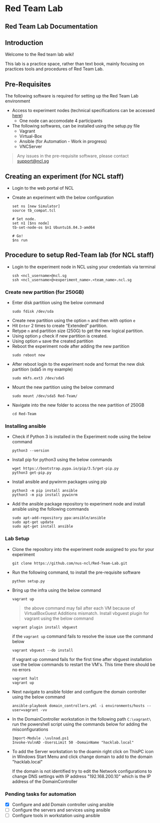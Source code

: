 # Red Team Lab

## Red Team Lab Documentation
## Introduction
Welcome to the Red team lab wiki!

This lab is a practice space, rather than text book, mainly focusing on practices tools and procedures of Red Team Lab.


## Pre-Requisites
The following software  is required for setting up the Red Team Lab environment 
* Access to experiment nodes (technical specifications can be accessed [here](https://ncl.sg/testbedInformation))
    * One node can accomodate 4 participants 
* The following softwares, can be installed using the setup.py file
    * Vagrant
    * Virtual-Box
    * Ansible (for Automation - Work in progress)
    * VNCServer

> Any issues in the pre-requisite software, please contact support@ncl.sg

## Creating an experiment (for NCL staff)
* Login to the web portal of NCL

* Create an experiment with the below configuration
  ```
  set ns [new Simulator]
  source tb_compat.tcl

  # Set node.
  set n1 [$ns node]
  tb-set-node-os $n1 Ubuntu16.04.3-amd64

  # Go!
  $ns run
  ```

## Procedure to setup Red-Team lab (for NCL staff)
* Login to the experiment node in NCL using your credentials via terminal
  ```
  ssh <ncl_username>@ncl.sg
  ssh <ncl_username>@<experiment_name>.<team_name>.ncl.sg
  ```
### Create new partition (for 250GB)
* Enter disk partition using the below command 
  ```
  sudo fdisk /dev/sda
  ```
* Create new partition using the option `n` and then with option `e`  
* Hit `Enter` 2 times to create “Extended” partition. 
* Retype `n` and partition size (250G) to get the new logical partition.
* Using option `p` check if new partition is created. 
* Using option `w` save the created partition  
* Reboot the experiment node after adding the new partition
  ```
  sudo reboot now 
  ```
* After reboot login to the experiment node and format the new disk partition (sda5 in my example)
  ```
  sudo mkfs.ext3 /dev/sda5
  ```
* Mount the new partition using the below command 
  ```
  sudo mount /dev/sda5 Red-Team/
  ```
* Navigate into the new folder to access the new partition of 250GB
  ```
  cd Red-Team
  ```
### Installing ansible 
* Check if Python 3 is installed in the Experiment node using the below command
    ```
    python3 --version
    ```
* Install pip for python3 using the below commands 
    ```
    wget https://bootstrap.pypa.io/pip/3.5/get-pip.py
    python3 get-pip.py
    ```
* Install ansible and pywinrm packages using pip
    ```
    python3 -m pip install ansible
    python3 -m pip install pywinrm
    ``` 
* Add the ansible package repository to experiment node and install ansible using the following commands
   ```
   sudo apt-add-repository ppa:ansible/ansible
   sudo apt-get update
   sudo apt-get install ansible
   ```
   
### Lab Setup
* Clone the repository into the experiment node assigned to you for your experiment 
  ```
  git clone https://github.com/nus-ncl/Red-Team-Lab.git
  ```
* Run the following command, to install the pre-requisite software 
  ```
  python setup.py
  ```
* Bring up the infra using the below command
  ```
  vagrant up
  ```
  > the above command may fail after each VM because of VirtualBoxGuest Additions mismatch. Install vbguest plugin for vagrant using the below command
  ```
  vagrant plugin install vbguest
  ```
  if the `vagrant up` command fails to resolve the issue use the command below 
  ```
  vagrant vbguest --do install
  ```

  If vagrant up command fails for the first time after vbguest installation use the below commands to restart the VM's. This time there should be no errors
  ```
  vagrant halt
  vagrant up
  ```
* Next navigate to ansible folder and configure the domain controller using the below command
  ```
  ansible-playbook domain_controllers.yml -i environments/hosts --user=vagrant -vv
  ```

* In the DomainController workstation in the following path `C:\vagrant\` run the powershell script using the commands below for adding the misconfigurations
  ```
  Import-Module .\vulnad.ps1
  Invoke-VulnAD -UsersLimit 50 -DomainName "hacklab.local"
  ```

* To add the Server workstation to the doamin right click on ThisPC icon in Windows Start Menu and click change domain to add to the domain "hacklab.local"

  If the domain is not identified try to edit the Network configurations to change DNS settings with IP address "192.168.200.10" which is the IP address of the DomainController


  

### Pending tasks for automation
- [x] Configure and add Domain controller using ansible
- [ ] Configure the servers and services using ansible
- [ ] Configure tools in workstation using ansible
